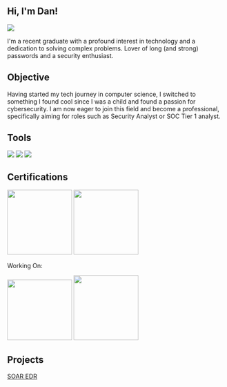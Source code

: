## Hi, I'm Dan!
<a href="https://www.linkedin.com/in/daniil-balagurov/"><img src="https://img.shields.io/badge/-LinkedIn-0072b1?&style=for-the-badge&logo=linkedin&logoColor=white" /></a>

I'm a recent graduate with a profound interest in technology and a dedication to solving complex problems. Lover of long (and strong) passwords and a security enthusiast. 

## Objective

Having started my tech journey in computer science, I switched to something I found cool since I was a child and found a passion for cybersecurity. I am now eager to join this field and become a professional, specifically aiming for roles such as Security Analyst or SOC Tier 1 analyst. 

## Tools

<img src="https://img.shields.io/badge/-Wireshark-1679A7?&style=for-the-badge&logo=wireshark&logoColor=white" /> <img src="https://img.shields.io/badge/-LimaCharlie-000000?&style=for-the-badge&logo=&logoColor=white" /> <img src="https://img.shields.io/badge/-Tines-6D3F8C?&style=for-the-badge&logo=tines&logoColor=white" />




## Certifications

<img src="https://github.com/user-attachments/assets/b75811e3-77a4-488f-a476-b061ccaca657" width="150" height="150"/>

<img width="150" height="150" src="https://github.com/user-attachments/assets/facd9208-cd1a-49bf-961c-698fdfcdedaa" />

Working On:

<img width="150" height="140" src="https://github.com/user-attachments/assets/04d01c51-fd31-44fa-abf8-265b6b4c0ccf" />

<img width="150" height="150" src="https://github.com/user-attachments/assets/2a894f8f-2cdc-4c3c-9b57-d193d5decd4d" />






## Projects

<a href="https://github.com/Jiblex/SOAR-EDR"> SOAR EDR </a>
<a href=""> </a>
